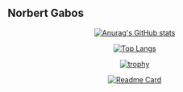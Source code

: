 ## Norbert Gabos

<div align="center">
  
[![Anurag's GitHub stats](https://github-readme-stats.vercel.app/api?username=Norby99&show_icons=true&theme=radical)](https://github.com/anuraghazra/github-readme-stats)

[![Top Langs](https://github-readme-stats.vercel.app/api/top-langs/?username=Norby99&layout=compact&show_icons=true&theme=radical)](https://github.com/anuraghazra/github-readme-stats)

[![trophy](https://github-profile-trophy.vercel.app/?username=Norby99&show_icons=true&theme=radical)](https://github.com/ryo-ma/github-profile-trophy)

[![Readme Card](https://github-readme-stats.vercel.app/api/pin/?username=anuraghazra&repo=voice-assistant)](https://github.com/Norby99/voice-assistant)

</div>

